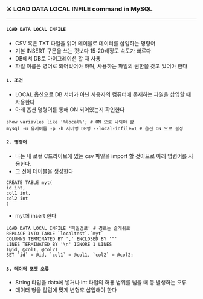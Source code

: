 ### ⚔ LOAD DATA LOCAL INFILE command in MySQL

---

#### `LOAD DATA LOCAL INFILE`

- CSV 혹은 TXT 파일을 읽어 테이블로 데이터를 삽입하는 명령어
- 기본 INSERT 구문을 쓰는 것보다 15-20배정도 속도가 빠르다
- DB에서 DB로 마이그레이션 할 때 사용
- 파일 이름은 영어로 되어있어야 하며, 사용하는 파일의 권한을 갖고 있어야 한다



#### `1. 조건`

- LOCAL 옵션으로 DB 서버가 아닌 사용자의 컴퓨터에 존재하는 파일을 삽입할 때 사용한다
- 아래 옵션 명령어를 통해 ON 되어있는지 확인한다

```mariadb
show variavles like '%local%'; # ON 으로 나와야 함
mysql -u 유저이름 -p -h 서버명 DB명 --local-infile=1 # 옵션 ON 으로 설정
```



#### `2. 명령어`

- 나는 내 로컬 C드라이브에 있는 csv 파일을 import 할 것이므로 아래 명령어를 사용한다.
- 그 전에 테이블을 생성한다

```mariadb
CREATE TABLE myt(
id int,
col1 int,
col2 int
)
```

- myt에 insert 한다

```mariadb
LOAD DATA LOCAL INFILE '파일경로' # 경로는 슬래쉬로
REPLACE INTO TABLE `localtest`.`myt`
COLUMNS TERMINATED BY ',' ENCLOSED BY '"'
LINES TERMINATED BY '\n' IGNORE 1 LINES
(@id, @col1, @col2)
SET `id` = @id, `col1` = @col1, `col2` = @col2;
```



#### `3. 데이터 포맷 오류`

- String 타입을 data에 넣거나 int 타입의 허용 범위를 넘을 때 등 발생하는 오류
- 데이터 형을 칼럼에 맞게 변형후 삽입해야 한다
